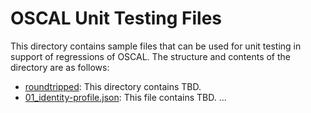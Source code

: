 # OSCAL Unit Testing Files

This directory contains sample files that can be used for unit testing in support of regressions of OSCAL. The structure and contents of the directory are as follows:

* [roundtripped](roundtripped): This directory contains TBD.
* [01_identity-profile.json](01_identity-profile.json): This file contains TBD.
...
